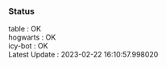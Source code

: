 ### Status


table : OK  
hogwarts : OK  
icy-bot : OK  
Latest Update : 2023-02-22 16:10:57.998020
